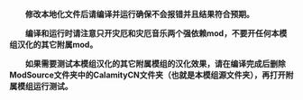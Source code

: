 &emsp;&emsp;**修改本地化文件后请编译并运行确保不会报错并且结果符合预期。**

&emsp;&emsp;**编译和运行时请注意只开灾厄和灾厄音乐两个强依赖mod，不要开任何本模组汉化的其它附属mod。**

&emsp;&emsp;**如果需要测试本模组汉化的其它附属模组的汉化效果，请在编译完成后删除ModSource文件夹中的CalamityCN文件夹（也就是本模组源文件夹），再打开附属模组运行测试。**